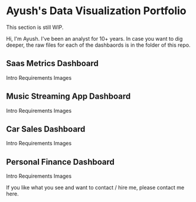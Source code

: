 # Ayush's Data Visualization Portfolio

This section is still WIP.

Hi, I'm Ayush. I've been an analyst for 10+ years.
In case you want to dig deeper, the raw files for each of the dashbaords is in the folder of this repo.

## Saas Metrics Dashboard
Intro
Requirements
Images

## Music Streaming App Dashboard
Intro
Requirements
Images

## Car Sales Dashboard
Intro
Requirements
Images

## Personal Finance Dashboard
Intro
Requirements
Images

If you like what you see and want to contact / hire me, please contact me here.
